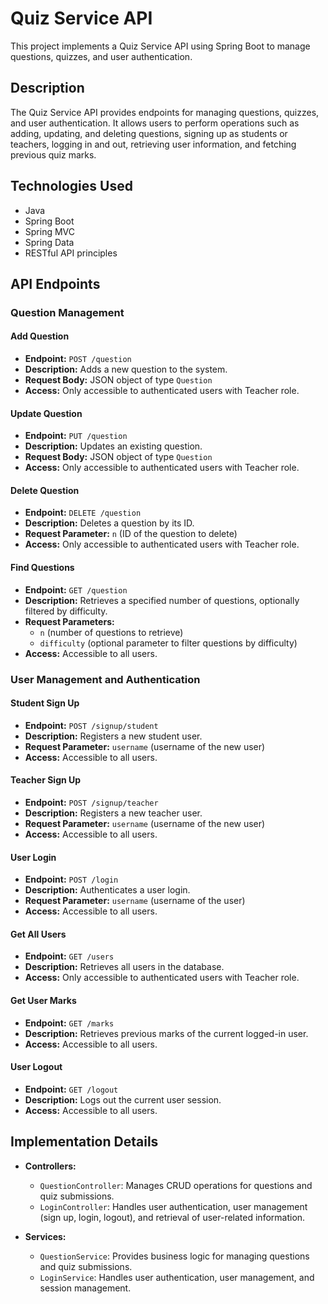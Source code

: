 # Quiz Service API

This project implements a Quiz Service API using Spring Boot to manage questions, quizzes, and user authentication.

## Description

The Quiz Service API provides endpoints for managing questions, quizzes, and user authentication. It allows users to perform operations such as adding, updating, and deleting questions, signing up as students or teachers, logging in and out, retrieving user information, and fetching previous quiz marks.

## Technologies Used

- Java
- Spring Boot
- Spring MVC
- Spring Data
- RESTful API principles

## API Endpoints

### Question Management

#### Add Question

- **Endpoint:** `POST /question`
- **Description:** Adds a new question to the system.
- **Request Body:** JSON object of type `Question`
- **Access:** Only accessible to authenticated users with Teacher role.

#### Update Question

- **Endpoint:** `PUT /question`
- **Description:** Updates an existing question.
- **Request Body:** JSON object of type `Question`
- **Access:** Only accessible to authenticated users with Teacher role.

#### Delete Question

- **Endpoint:** `DELETE /question`
- **Description:** Deletes a question by its ID.
- **Request Parameter:** `n` (ID of the question to delete)
- **Access:** Only accessible to authenticated users with Teacher role.

#### Find Questions

- **Endpoint:** `GET /question`
- **Description:** Retrieves a specified number of questions, optionally filtered by difficulty.
- **Request Parameters:**
  - `n` (number of questions to retrieve)
  - `difficulty` (optional parameter to filter questions by difficulty)
- **Access:** Accessible to all users.

### User Management and Authentication

#### Student Sign Up

- **Endpoint:** `POST /signup/student`
- **Description:** Registers a new student user.
- **Request Parameter:** `username` (username of the new user)
- **Access:** Accessible to all users.

#### Teacher Sign Up

- **Endpoint:** `POST /signup/teacher`
- **Description:** Registers a new teacher user.
- **Request Parameter:** `username` (username of the new user)
- **Access:** Accessible to all users.

#### User Login

- **Endpoint:** `POST /login`
- **Description:** Authenticates a user login.
- **Request Parameter:** `username` (username of the user)
- **Access:** Accessible to all users.

#### Get All Users

- **Endpoint:** `GET /users`
- **Description:** Retrieves all users in the database.
- **Access:** Only accessible to authenticated users with Teacher role.

#### Get User Marks

- **Endpoint:** `GET /marks`
- **Description:** Retrieves previous marks of the current logged-in user.
- **Access:** Accessible to all users.

#### User Logout

- **Endpoint:** `GET /logout`
- **Description:** Logs out the current user session.
- **Access:** Accessible to all users.

## Implementation Details

- **Controllers:**
  - `QuestionController`: Manages CRUD operations for questions and quiz submissions.
  - `LoginController`: Handles user authentication, user management (sign up, login, logout), and retrieval of user-related information.

- **Services:**
  - `QuestionService`: Provides business logic for managing questions and quiz submissions.
  - `LoginService`: Handles user authentication, user management, and session management.
